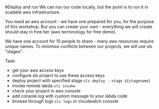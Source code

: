 #Deploy and run
We can run our code locally, but the point is to run it in scalable aws infrastructure.

You need an aws account - we have one prepared for you, for the purpose of this workshop.
But you can create your own - everything we will create should stay in free tier (aws terminology for free demo).

We have one account for 10 people to share - many aws resources require unique names.
To minimise conflicts between our projects, we will use sls "stages".

Task:
* get your aws access keys
* configure sls project to use these access keys
* deploy project with specified stage `sls deploy --stage ${stagename}`
* invoke remote labda `sls invoke`
* check your project in aws console
* add console.log with custom message to your labda code
* browse through logs `sls logs` or cloudwatch console
